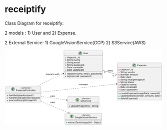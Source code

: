 # receiptify

Class Diagram for receiptify:

2 models : 1) User and 2) Expense.

2 External Service: 1) GoogleVisionService(GCP) 2) S3Service(AWS)

![1757127232311](image/README/1757127232311.png)
